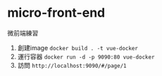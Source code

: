# micro-front-end
微前端練習


1. 創建image `docker build . -t vue-docker`
2. 運行容器 `docker run -d -p 9090:80 vue-docker`
3. 訪問 `http://localhost:9090/#/page/1`